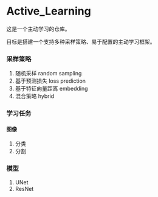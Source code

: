 # Active_Learning

这是一个主动学习的仓库。

目标是搭建一个支持多种采样策略、易于配置的主动学习框架。



### 采样策略

1. 随机采样 random sampling
2. 基于预测损失 loss prediction
3. 基于特征向量距离 embedding
4. 混合策略 hybrid



### 学习任务

#### 图像

1. 分类
2. 分割



### 模型

1. UNet
2. ResNet



